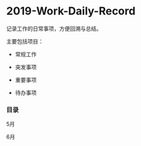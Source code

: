 # 2019-Work-Daily-Record

记录工作的日常事项，方便回溯与总结。

主要包括项目：

- 常规工作

- 突发事项

- 重要事项

- 待办事项

### 目录

5月

6月
